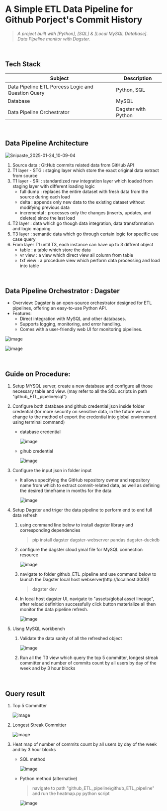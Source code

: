 # A Simple ETL Data Pipeline for Github Porject's Commit History  
> _A project built with [Python], [SQL] & [Local MySQL Database]_.
> <br/>
> _Data Pipeline monitor with Dagster_.
<br/>

## Tech Stack
| Subject                                              | Description                                                          |
|------------------------------------------------------|----------------------------------------------------------------------|
| Data Pipeline ETL Porcess Logic and Question Query   | Python, SQL                                                        |
| Database                                             | MySQL                                                                |
| Data Pipeline Orchestrator                           | Dagster with Python                                                  |
<br/>

## Data Pipeline Architecture
![Snipaste_2025-01-24_10-09-04](https://github.com/user-attachments/assets/042d38d9-8091-4b0d-91dd-0c955b185fcc)
1. Source data : GitHub commits related data from GitHub API
2. T1 layer - STG : staging layer which store the exact original data extract from source
3. T1 layer - SRI : standardized raw integration layer which loaded from staging layer with different loading logic
     - full dump    : replaces the entire dataset with fresh data from the source during each load
     - delta        : appends only new data to the existing dataset without modifying previous data
     - incremental  : processes only the changes (inserts, updates, and deletes) since the last load
5. T2 layer : data which go though data integration, data transformation and logic mapping
6. T3 layer : semantic data which go through certain logic for specific use case query
7. From layer T1 until T3, each instance can have up to 3 diffrent object
     - table     : a table which store the data
     - vr view   : a view which direct view all column from table
     - txf view  : a procedure view which perform data processing and load into table
<br/>

## Data Pipeline Orchestrator : Dagster
- Overview: Dagster is an open-source orchestrator designed for ETL pipelines, offering an easy-to-use Python API.
- Features:
  - Direct integration with MySQL and other databases.
  - Supports logging, monitoring, and error handling.
  - Comes with a user-friendly web UI for monitoring pipelines.

![image](https://github.com/user-attachments/assets/3b6661bb-e04c-4a20-b760-a63284698790)

![image](https://github.com/user-attachments/assets/770b0fb2-e501-4be4-b434-ffc3e8ac198e)

<br/>

## Guide on Procedure:
1) Setup MYSQL server, create a new database and configure all those necessary table and view. (may refer to all the SQL scripts in path "github_ETL_pipeline\sql")

2) Configure both database and github credential json inside folder credential (for more security on sensitive data, in the future we can change to the method of export the credential into global environment using terminal command)
     - database credential
  
       ![image](https://github.com/user-attachments/assets/04e97fda-d814-44b9-9182-582a6a7e2f46)
     - gihub credential
        
       ![image](https://github.com/user-attachments/assets/3b0e4ba5-8e2b-4b5d-8b6c-e1c40aa5822e)

3) Configure the input json in folder input
     - It allows specifying the GitHub repository owner and repository name from which to extract commit-related data, as well as defining the desired timeframe in months for the data
  
       ![image](https://github.com/user-attachments/assets/7fe66535-fb2b-418a-9404-21dee31ac2ce)


4) Setup Dagster and triger the data pipeline to perform end to end full data refresh
     1. using command line below to install dagster library and corresponding dependencies
        > pip install dagster dagster-webserver pandas dagster-duckdb
     2. configure the dagster cloud ymal file for MySQL connection resource

          ![image](https://github.com/user-attachments/assets/96e1aced-ad4a-4e17-974f-9074d06b56c6)
     3. navigate to folder github_ETL_pipeline and use command below to launch the Dagster local host webserver(http://localhost:3000)
        > dagster dev
     4. In local host dagster UI, navigate to "assets/global asset lineage", after reload definition successfully click button materialize all then monitor the data pipeline refresh. 

          ![image](https://github.com/user-attachments/assets/c5bf0120-23b8-4db6-8a5e-31a17cd07e62)

5) Uisng MySQL workbench

     1. Validate the data sanity of all the refreshed object
  
          ![image](https://github.com/user-attachments/assets/be6c022b-1937-4f59-bdca-4effd8984566)
     2. Run all the T3 view which query the top 5 committer, longest streak committer and number of commits count by all users by day
of the week and by 3 hour blocks

<br/>

## Query result
1. Top 5 Committer

     ![image](https://github.com/user-attachments/assets/f5f319cc-0186-4e49-b4aa-7f4221e47073)

2. Longest Streak Committer

     ![image](https://github.com/user-attachments/assets/03be382a-8775-4331-824d-7b01ca4d98d9)

3. Heat map of number of commits count by all users by day of the week and by 3 hour blocks
   - SQL method
     
     ![image](https://github.com/user-attachments/assets/44626a1e-84cb-489a-a1e2-a1a74361a764)

   - Python method (alternative)
       > navigate to path "github_ETL_pipeline\github_ETL_pipeline" and run the heatmap.py python script
       
     ![image](https://github.com/user-attachments/assets/42fd0ddc-927e-4148-881e-47525c12302b)


